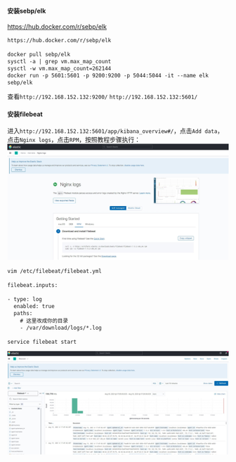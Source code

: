 #### 安装sebp/elk
https://hub.docker.com/r/sebp/elk
```
https://hub.docker.com/r/sebp/elk

docker pull sebp/elk
sysctl -a | grep vm.max_map_count
sysctl -w vm.max_map_count=262144
docker run -p 5601:5601 -p 9200:9200 -p 5044:5044 -it --name elk sebp/elk
```
查看`http://192.168.152.132:9200/` `http://192.168.152.132:5601/`

#### 安装filebeat
进入`http://192.168.152.132:5601/app/kibana_overview#/`，点击`Add data`，点击`Nginx logs`，点击`RPM`，按照教程步骤执行：
![](../images/filebeat安装.jpg)
```
vim /etc/filebeat/filebeat.yml

filebeat.inputs:

- type: log 
  enabled: true
  paths:
    # 这里改成你的目录
    - /var/download/logs/*.log

service filebeat start
```
![](../images/elk成功.jpg)

